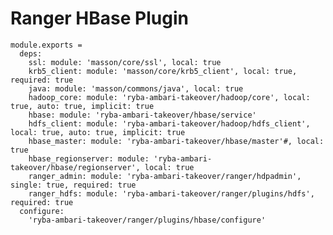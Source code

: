 # Ranger HBase Plugin

    module.exports =
      deps:
        ssl: module: 'masson/core/ssl', local: true
        krb5_client: module: 'masson/core/krb5_client', local: true, required: true
        java: module: 'masson/commons/java', local: true
        hadoop_core: module: 'ryba-ambari-takeover/hadoop/core', local: true, auto: true, implicit: true
        hbase: module: 'ryba-ambari-takeover/hbase/service'
        hdfs_client: module: 'ryba-ambari-takeover/hadoop/hdfs_client', local: true, auto: true, implicit: true
        hbase_master: module: 'ryba-ambari-takeover/hbase/master'#, local: true
        hbase_regionserver: module: 'ryba-ambari-takeover/hbase/regionserver', local: true
        ranger_admin: module: 'ryba-ambari-takeover/ranger/hdpadmin', single: true, required: true
        ranger_hdfs: module: 'ryba-ambari-takeover/ranger/plugins/hdfs', required: true
      configure:
        'ryba-ambari-takeover/ranger/plugins/hbase/configure'
